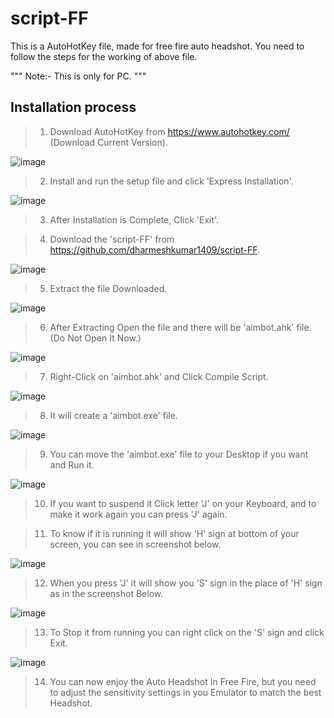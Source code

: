 # script-FF

This is a AutoHotKey file, made for free fire auto headshot. You need to follow the steps for the working of above file.

""" Note:- This is only for PC. """

## Installation process

>1. Download AutoHotKey from https://www.autohotkey.com/  (Download Current Version).

![image](https://user-images.githubusercontent.com/73641326/149649533-02202b9f-4e06-4e03-9532-00b4a3718224.png)

>2. Install and run the setup file and click 'Express Installation'.

![image](https://user-images.githubusercontent.com/73641326/149649578-50ae295d-83ef-4ab5-8b96-57b086ede57b.png)

>3. After Installation is Complete, Click 'Exit'.

>4. Download the 'script-FF' from https://github.com/dharmeshkumar1409/script-FF.

![image](https://user-images.githubusercontent.com/73641326/149649706-503ba637-c1f6-46ab-ae39-3922e8cc32ff.png)

>5. Extract the file Downloaded.

![image](https://user-images.githubusercontent.com/73641326/149649726-6a05ffad-15b0-48b0-8b41-43f0a1815288.png)

>6. After Extracting Open the file and there will be 'aimbot.ahk' file. (Do Not Open It Now.)

![image](https://user-images.githubusercontent.com/73641326/149649768-e9190444-e209-47b4-935b-793fdda8bdb6.png)

>7. Right-Click on 'aimbot.ahk' and Click Compile Script.

![image](https://user-images.githubusercontent.com/73641326/149649835-82495489-5431-4779-ae08-2aa37f4e17f3.png)

>8. It will create a 'aimbot.exe' file.

![image](https://user-images.githubusercontent.com/73641326/149649855-738bf137-87c4-49d1-a922-cb4ca5fe6a0b.png)

>9. You can move the 'aimbot.exe' file to your Desktop if you want and Run it.

![image](https://user-images.githubusercontent.com/73641326/149649877-1f01719d-e110-47ef-8fcb-df5a6bdc9c39.png)

>10. If you want to suspend it Click letter 'J' on your Keyboard, and to make it work again you can press 'J' again.

>11. To know if it is running it will show 'H' sign at bottom of your screen, you can see in screenshot below.

![image](https://user-images.githubusercontent.com/73641326/149650023-23235d6e-bcfa-401d-bdeb-9c7bc164ec3c.png)

>12. When you press 'J' it will show you 'S' sign in the place of 'H' sign as in the screenshot Below.

![image](https://user-images.githubusercontent.com/73641326/149650090-62ec2970-35ef-48d9-934e-53bf47f1f637.png)

>13. To Stop it from running you can right click on the 'S' sign and click Exit.

![image](https://user-images.githubusercontent.com/73641326/149650123-396a13ca-0209-49d8-bca9-2ecde4045094.png)

>14. You can now enjoy the Auto Headshot In Free Fire, but you need to adjust the sensitivity settings in you Emulator to match the best Headshot.
